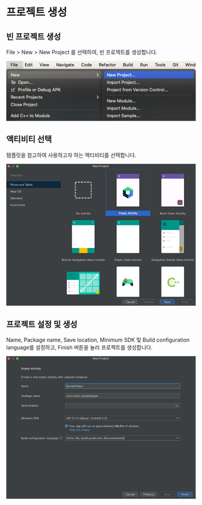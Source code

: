 # 프로젝트 생성

## 빈 프로젝트 생성

File > New > New Project 를 선택하여, 빈 프로젝트를 생성합니다.

![](./img/new_project_from_menu.png)

## 액티비티 선택

템플릿을 참고하여 사용하고자 하는 액티비티를 선택합니다.

![](./img/select_activity.png)

## 프로젝트 설정 및 생성

Name, Package name, Save location, Minimum SDK 및 Build configuration language를 설정하고, Finish 버튼을 눌러 프로젝트를 생성합니다.

![](./img/create_project.png)
